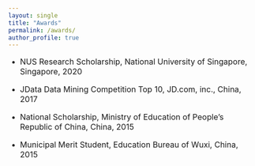 ```yaml
---
layout: single
title: "Awards"
permalink: /awards/
author_profile: true
---
```


- <p style="font-size: 16px;">NUS Research Scholarship, National University of Singapore, Singapore, 2020</p>
- <p style="font-size: 16px;">JData Data Mining Competition Top 10, JD.com, inc., China, 2017</p>
- <p style="font-size: 16px;">National Scholarship, Ministry of Education of People’s Republic of China, China, 2015</p>
- <p style="font-size: 16px;">Municipal Merit Student, Education Bureau of Wuxi, China, 2015</p>